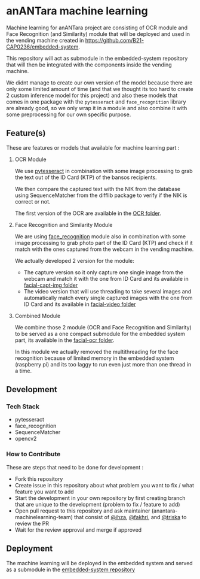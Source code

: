 # **anANTara** machine learning

Machine learning for anANTara project are consisting of OCR module and Face Recognition (and Similarity) module that will be deployed and used in the vending machine created in https://github.com/B21-CAP0236/embedded-system.

This repository will act as submodule in the embedded-system repository that will then be integrated with the components inside the vending machine.

We didnt manage to create our own version of the model because there are only some limited amount of time (and that we thought its too hard to create 2 custom inference model for this project) and also these models that comes in one package with the `pytesseract` and `face_recognition` library are already good, so we only wrap it in a module and also combine it with some preprocessing for our own specific purpose.

## Feature(s)

These are features or models that available for machine learning part :

1. OCR Module

   We use [pytesseract](https://github.com/madmaze/pytesseract) in combination with some image processing to grab the text out of the ID Card (KTP) of the bansos recipients.
   
   We then compare the captured text with the NIK from the database using SequenceMatcher from the difflib package to verify if the NIK is correct or not.
   
   The first version of the OCR are available in the [OCR folder](./OCR).
   
2. Face Recognition and Similarity Module

   We are using [face_recognition](https://github.com/ageitgey/face_recognition) module also in combination with some image processing to grab photo part of the ID Card (KTP) and check if it match with the ones captured from the webcam in the vending machine.
   
   We actually developed 2 version for the module:
   
   - The capture version so it only capture one single image from the webcam and match it with the one from ID Card and its available in [facial-capt-img folder](./facial-capt-img)
   - The video version that will use threading to take several images and automatically match every single captured images with the one from ID Card and its available in [facial-video folder](./facial-video)  

3. Combined Module

   We combine those 2 module (OCR and Face Recognition and Similarity) to be served as a one compact submodule for the embedded system part, its available in the [facial-ocr folder](./facial-ocr).
   
   In this module we actually removed the multithreading for the face recognition because of limited memory in the embedded system (raspberry pi) and its too laggy to run even just more than one thread in a time.

## Development

### Tech Stack

- pytesseract
- face_recognition
- SequenceMatcher
- opencv2

### How to Contribute

These are steps that need to be done for development :
- Fork this repository
- Create issue in this repository about what problem you want to fix / what feature you want to add
- Start the development in your own repository by first creating branch that are unique to the development (problem to fix / feature to add)
- Open pull request to this repository and ask maintainer (anantara-machinelearning-team) that consist of [@ihza](https://github.com/zaza-ipynb), [@fakhri](https://github.com/fakhrip), and [@triska](https://github.com/Triskarum01) to review the PR
- Wait for the review approval and merge if approved

## Deployment

The machine learning will be deployed in the embedded system and served as a submodule in the [embedded-system repository](https://github.com/B21-CAP0236/embedded-system)
